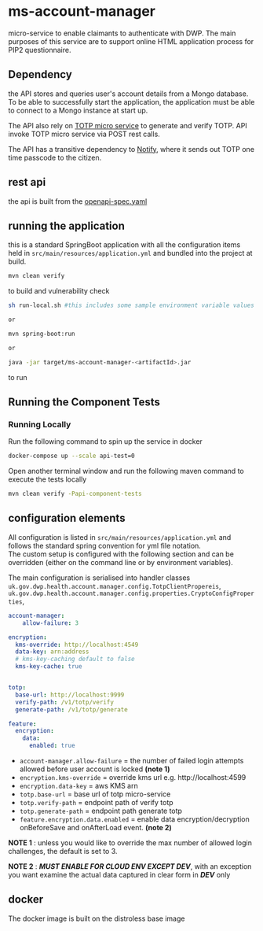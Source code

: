 # ms-account-manager

micro-service to enable claimants to authenticate with DWP. The main purposes of this service are to support online HTML application process
for PIP2 questionnaire. 

## Dependency

the API stores and queries user's account details from a Mongo database. To be able to successfully start the application, the application must be 
able to connect to a Mongo instance at start up. 

The API also rely on [TOTP micro service](https://gitlab.com/health-pdu/save-and-resume/ms-totp-authenticator) to generate and verify
TOTP. API invoke TOTP micro service via POST rest calls.

The API has a transitive dependency to [Notify](https://www.notifications.service.gov.uk/), where it sends out TOTP one time passcode to the citizen.

## rest api

the api is built from the [openapi-spec.yaml](api-spec/openapi-spec-v1.yaml)

## running the application

this is a standard SpringBoot application with all the configuration items held in `src/main/resources/application.yml` and bundled 
into the project at build.

```bash
mvn clean verify
```
to build and vulnerability check
```bash
sh run-local.sh #this includes some sample environment variable values to get the app running

or

mvn spring-boot:run

or

java -jar target/ms-account-manager-<artifactId>.jar
```
to run

## Running the Component Tests

### Running Locally
Run the following command to spin up the service in docker
```bash 
docker-compose up --scale api-test=0
```
Open another terminal window and run the following maven command to execute the tests locally
```bash 
mvn clean verify -Papi-component-tests
```

## configuration elements

All configuration is listed in `src/main/resources/application.yml` and follows the standard spring convention for yml file notation.  
The custom setup is configured with the following section and can be overridden (either on the command line or by environment variables).

The main configuration is serialised into handler classes 
`uk.gov.dwp.health.account.manager.config.TotpClientPropereis`,
`uk.gov.dwp.health.account.manager.config.properties.CryptoConfigProperties`,

```yaml
account-manager:
    allow-failure: 3

encryption:
  kms-override: http://localhost:4549
  data-key: arn:address
  # kms-key-caching default to false
  kms-key-cache: true 


totp:
  base-url: http://localhost:9999
  verify-path: /v1/totp/verify
  generate-path: /v1/totp/generate

feature:
  encryption:
    data:
      enabled: true 
```

* `account-manager.allow-failure` = the number of failed login attempts allowed before user account is locked **(note 1)**
* `encryption.kms-override` = override kms url e.g. http://localhost:4599
* `encryption.data-key` = aws KMS arn
* `totp.base-url` = base url of totp micro-service
* `totp.verify-path` = endpoint path of verify totp 
* `totp.generate-path` = endpoint path generate totp
* `feature.encryption.data.enabled` = enable data encryption/decryption onBeforeSave and onAfterLoad event. **(note 2)**

**NOTE 1** : unless you would like to override the max number of allowed login challenges, the default is set to 3. 

**NOTE 2** : ***MUST ENABLE FOR CLOUD ENV EXCEPT DEV***, with an exception you want examine the actual data captured in clear form in ***DEV*** only

## docker

The docker image is built on the distroless base image
